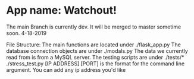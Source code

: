 # App name: Watchout!


The main Branch is currently dev. It will be merged to master sometime soon. 4-18-2019

File Structure:
    The main functions are located under ./flask_app.py
    The database connection objects are under ./modals.py
    The data we currently read from is from a MySQL server.
    The testing scripts are under ./tests/*
        ./stress_test.py [IP ADDRESS] [PORT] is the format for the 
        command line argument. You can add any ip address you'd like
      
